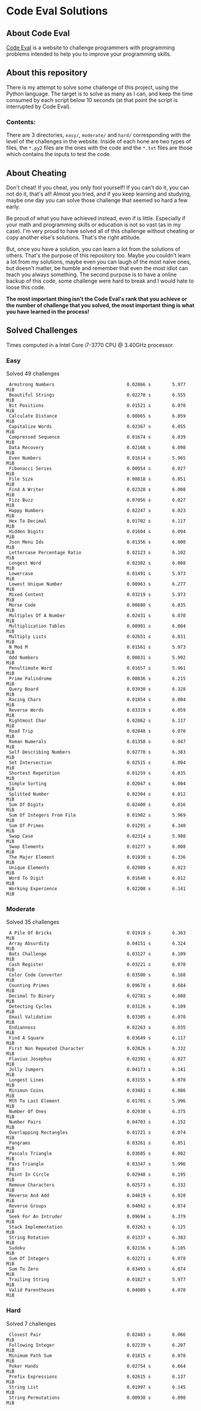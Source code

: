 # Code Eval Solutions

## About Code Eval

[Code Eval](https://www.codeeval.com) is a website to challenge programmers
with programming problems intended to help you to improve your programming
skills.

## About this repository

There is my attempt to solve some challenge of this project, using the
Python language. The target is to solve as many as I can, and keep the time
consumed by each script below 10 seconds (at that point the script is
interrupted by Code Eval).

### Contents:

There are 3 directories, `easy/`, `moderate/` and `hard/` corresponding
with the level of the challenges in the website. Inside of each hone are
two types of files, the `*.py2` files are the ones with the code and the
`*.txt` files are those which contains the inputs to test the code.

## About Cheating

Don't cheat! If you cheat, you only fool yourself! If you can't do it, you
can not do it, that's all! Almost you tried, and if you keep learning and
studying, maybe one day you can solve those challenge that seemed so hard a
few early.

Be proud of what you have achieved instead, even if is little. Especially
if your math and programming skills or education is not so vast (as in my
case). I'm very proud to have solved all of this challenge without cheating
or copy another else's solutions. That's the right attitude.

But, once you have a solution, you can learn a lot from the solutions of
others.  That's the purpose of this repository too. Maybe you couldn't
learn a lot from my solutions, maybe even you can laugh of the most naive
ones, but doesn't matter, be humble and remember that even the most idiot
can teach you always something. The second purpose is to have a online
backup of this code, some challenge were hard to break and I would hate to
loose this code.

__The most important thing isn't the Code Eval's rank that you achieve or
the number of challenge that you solved, the most important thing is what
you have learned in the process!__

## Solved Challenges

Times computed in a Intel Core i7-3770 CPU @ 3.40GHz processor.

### Easy

Solved 49 challenges

     Armstrong Numbers                           0.02866 s        5.977 MiB
     Beautiful Strings                           0.02270 s        6.555 MiB
     Bit Positions                               0.01521 s        6.070 MiB
     Calculate Distance                          0.00865 s        6.059 MiB
     Capitalize Words                            0.02367 s        6.055 MiB
     Compressed Sequence                         0.01674 s        6.039 MiB
     Data Recovery                               0.02168 s        6.098 MiB
     Even Numbers                                0.01614 s        5.965 MiB
     Fibonacci Series                            0.00954 s        6.027 MiB
     File Size                                   0.00818 s        6.051 MiB
     Find A Writer                               0.02328 s        6.008 MiB
     Fizz Buzz                                   0.07056 s        6.027 MiB
     Happy Numbers                               0.02247 s        6.023 MiB
     Hex To Decimal                              0.01702 s        6.117 MiB
     Hidden Digits                               0.01604 s        6.094 MiB
     Json Menu Ids                               0.01356 s        6.000 MiB
     Lettercase Percentage Ratio                 0.02123 s        6.102 MiB
     Longest Word                                0.02382 s        6.008 MiB
     Lowercase                                   0.01491 s        5.973 MiB
     Lowest Unique Number                        0.00963 s        6.277 MiB
     Mixed Content                               0.03219 s        5.973 MiB
     Morse Code                                  0.00880 s        6.035 MiB
     Multiples Of A Number                       0.02431 s        6.070 MiB
     Multiplication Tables                       0.00901 s        6.004 MiB
     Multiply Lists                              0.02651 s        6.031 MiB
     N Mod M                                     0.01561 s        5.973 MiB
     Odd Numbers                                 0.00831 s        5.992 MiB
     Penultimate Word                            0.01657 s        5.961 MiB
     Prime Palindrome                            0.00836 s        6.215 MiB
     Query Board                                 0.03930 s        6.328 MiB
     Racing Chars                                0.01854 s        6.004 MiB
     Reverse Words                               0.03319 s        6.059 MiB
     Rightmost Char                              0.02862 s        6.117 MiB
     Road Trip                                   0.02848 s        6.070 MiB
     Roman Numerals                              0.01358 s        6.047 MiB
     Self Describing Numbers                     0.02770 s        6.383 MiB
     Set Intersection                            0.02515 s        6.004 MiB
     Shortest Repetition                         0.01259 s        6.035 MiB
     Simple Sorting                              0.02047 s        6.004 MiB
     Splitted Number                             0.02304 s        6.012 MiB
     Sum Of Digits                               0.02400 s        6.016 MiB
     Sum Of Integers From File                   0.01902 s        5.969 MiB
     Sum Of Primes                               0.01291 s        6.340 MiB
     Swap Case                                   0.02314 s        5.980 MiB
     Swap Elements                               0.01277 s        6.008 MiB
     The Major Element                           0.01930 s        6.336 MiB
     Unique Elements                             0.02989 s        6.023 MiB
     Word To Digit                               0.01640 s        6.012 MiB
     Working Experience                          0.02208 s        6.141 MiB

### Moderate

Solved 35 challenges

     A Pile Of Bricks                            0.01919 s        6.363 MiB
     Array Absurdity                             0.04151 s        6.324 MiB
     Bats Challenge                              0.03127 s        6.109 MiB
     Cash Register                               0.03221 s        6.070 MiB
     Color Code Converter                        0.03500 s        6.168 MiB
     Counting Primes                             0.09678 s        8.684 MiB
     Decimal To Binary                           0.02781 s        6.008 MiB
     Detecting Cycles                            0.03126 s        6.109 MiB
     Email Validation                            0.03305 s        6.070 MiB
     Endianness                                  0.02263 s        6.035 MiB
     Find A Square                               0.03649 s        6.117 MiB
     First Non Repeated Character                0.02826 s        6.332 MiB
     Flavius Josephus                            0.02391 s        6.027 MiB
     Jolly Jumpers                               0.04173 s        6.141 MiB
     Longest Lines                               0.03155 s        6.070 MiB
     Minimun Coins                               0.03481 s        6.086 MiB
     Mth To Last Element                         0.01701 s        5.996 MiB
     Number Of Ones                              0.02930 s        6.375 MiB
     Number Pairs                                0.04703 s        6.152 MiB
     Overlapping Rectangles                      0.01721 s        6.074 MiB
     Pangrams                                    0.03261 s        6.051 MiB
     Pascals Triangle                            0.03685 s        6.082 MiB
     Pass Triangle                               0.03347 s        5.996 MiB
     Point In Circle                             0.02948 s        6.195 MiB
     Remove Characters                           0.02573 s        6.332 MiB
     Reverse And Add                             0.04819 s        6.020 MiB
     Reverse Groups                              0.04042 s        6.074 MiB
     Seek For An Intruder                        0.09694 s        6.379 MiB
     Stack Implementation                        0.03263 s        6.125 MiB
     String Rotation                             0.01337 s        6.383 MiB
     Sudoku                                      0.02156 s        6.105 MiB
     Sum Of Integers                             0.02271 s        6.078 MiB
     Sum To Zero                                 0.03493 s        6.074 MiB
     Trailing String                             0.01827 s        5.977 MiB
     Valid Parentheses                           0.04089 s        6.070 MiB

### Hard

Solved 7 challenges

     Closest Pair                                0.02483 s        6.066 MiB
     Following Integer                           0.02239 s        6.207 MiB
     Minimum Path Sum                            0.01815 s        6.078 MiB
     Poker Hands                                 0.02754 s        6.664 MiB
     Prefix Expressions                          0.02615 s        6.137 MiB
     String List                                 0.01997 s        6.145 MiB
     String Permutations                         0.00938 s        6.090 MiB

